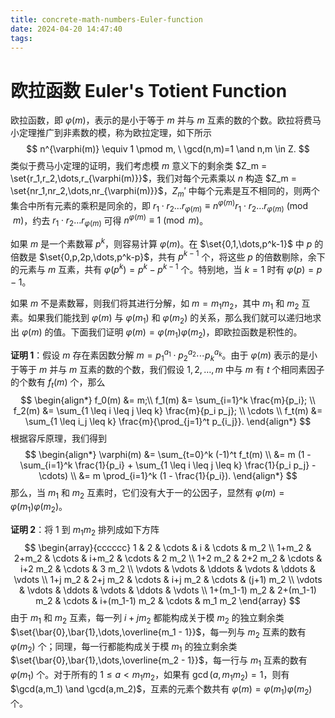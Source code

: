```yaml
---
title: concrete-math-numbers-Euler-function
date: 2024-04-20 14:47:40
tags:
---
```


# 欧拉函数 Euler's Totient Function

欧拉函数，即 $\varphi(m)$，表示的是小于等于 $m$ 并与 $m$ 互素的数的个数。欧拉将费马小定理推广到非素数的模，称为欧拉定理，如下所示
$$
n^{\varphi(m)} \equiv 1 \pmod m, \ \gcd(n,m)=1 \and n,m \in Z.
$$
类似于费马小定理的证明，我们考虑模 $m$ 意义下的剩余类 $Z_m = \set{r_1,r_2,\dots,r_{\varphi(m)}}$，我们对每个元素乘以 $n$ 构造 $Z_m = \set{nr_1,nr_2,\dots,nr_{\varphi(m)}}$，$Z_m'$ 中每个元素是互不相同的，则两个集合中所有元素的乘积是同余的，即 $r_1 \cdot r_2 \dots r_{\varphi(m)} \equiv n^{\varphi(m)} r_1 \cdot r_2 \dots r_{\varphi(m)} \pmod m$，约去 $r_1 \cdot r_2 \dots r_{\varphi(m)}$ 可得 $n^{\varphi(m)} \equiv 1 \pmod m$。

如果 $m$ 是一个素数幂 $p^k$，则容易计算 $\varphi(m)$。在 $\set{0,1,\dots,p^k-1}$ 中 $p$ 的倍数是 $\set{0,p,2p,\dots,p^k-p}$，共有 $p^{k-1}$ 个，将这些 $p$ 的倍数剔除，余下的元素与 $m$ 互素，共有 $\varphi(p^k) = p^k - p^{k-1}$ 个。特别地，当 $k=1$ 时有 $\varphi(p)=p-1$。

如果 $m$ 不是素数幂，则我们将其进行分解，如 $m= m_1 m_2$，其中 $m_1$ 和 $m_2$ 互素。如果我们能找到 $\varphi(m)$ 与 $\varphi(m_1)$ 和 $\varphi(m_2)$ 的关系，那么我们就可以递归地求出 $\varphi(m)$ 的值。下面我们证明 $\varphi(m) = \varphi(m_1)\varphi(m_2)$，即欧拉函数是积性的。

**证明 1**：假设 $m$ 存在素因数分解 $m=p_1^{a_1} \cdot p_2^{a_2} \cdots p_k^{a_k}$。由于 $\varphi(m)$ 表示的是小于等于 $m$ 并与 $m$ 互素的数的个数，我们假设 $1,2,\dots,m$ 中与 $m$ 有 $t$ 个相同素因子的个数有 $f_t(m)$ 个，那么
$$
\begin{align*}
f_0(m) &= m;\\
f_1(m) &= \sum_{i=1}^k \frac{m}{p_i}; \\
f_2(m) &= \sum_{1 \leq i \leq j \leq k} \frac{m}{p_i p_j}; \\
\cdots \\
f_t(m) &= \sum_{1 \leq i_j \leq k} \frac{m}{\prod_{j=1}^t p_{i_j}}.
\end{align*}
$$
根据容斥原理，我们得到 
$$
\begin{align*}
\varphi(m) &= \sum_{t=0}^k (-1)^t f_t(m) \\
&= m (1 - \sum_{i=1}^k \frac{1}{p_i} + \sum_{1 \leq i \leq j \leq k} \frac{1}{p_i p_j} - \cdots) \\
&= m \prod_{i=1}^k (1 - \frac{1}{p_i}).
\end{align*}
$$
那么，当  $m_1$ 和 $m_2$ 互素时，它们没有大于一的公因子，显然有 $\varphi(m) = \varphi(m_1)\varphi(m_2)$。

**证明 2**：将 $1$ 到 $m_1 m_2$ 排列成如下方阵
$$
\begin{array}{cccccc}
1 & 2 & \cdots & i & \cdots & m_2 \\
1+m_2 & 2+m_2 & \cdots & i+m_2 & \cdots & 2 m_2 \\
1+2 m_2 & 2+2 m_2 & \cdots & i+2 m_2 & \cdots & 3 m_2 \\
\vdots & \vdots & \ddots & \vdots & \ddots & \vdots \\
1+j m_2 & 2+j m_2 & \cdots & i+j m_2 & \cdots & (j+1) m_2 \\
\vdots & \vdots & \ddots & \vdots & \ddots & \vdots \\
1+(m_1-1) m_2 & 2+(m_1-1) m_2 & \cdots & i+(m_1-1) m_2 & \cdots & m_1 m_2
\end{array}
$$
由于 $m_1$ 和 $m_2$ 互素，每一列 $i+jm_2$ 都能构成关于模 $m_2$ 的独立剩余类 $\set{\bar{0},\bar{1},\dots,\overline{m_1 - 1}}$，每一列与 $m_2$ 互素的数有 $\varphi(m_2)$ 个；同理，每一行都能构成关于模 $m_1$ 的独立剩余类 $\set{\bar{0},\bar{1},\dots,\overline{m_2 - 1}}$，每一行与 $m_1$ 互素的数有 $\varphi(m_1)$ 个。对于所有的 $1\leq a < m_1 m_2$，如果有 $\gcd(a,m_1 m_2)=1$，则有 $\gcd(a,m_1) \and \gcd(a,m_2)$，互素的元素个数共有 $\varphi(m) = \varphi(m_1)\varphi(m_2)$ 个。